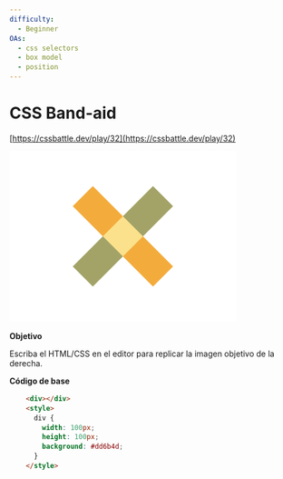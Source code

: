 ```yaml
---
difficulty:
  - Beginner
OAs:
  - css selectors
  - box model
  - position
---
```


# CSS Band-aid

[https://cssbattle.dev/play/32](https://cssbattle.dev/play/32)

![CSS Equals](css-band-aid.png)

__Objetivo__

Escriba el HTML/CSS en el editor para replicar la imagen objetivo de la derecha.

__Código de base__

```html
    <div></div>
    <style>
      div {
        width: 100px;
        height: 100px;
        background: #dd6b4d;
      }
    </style>
```
